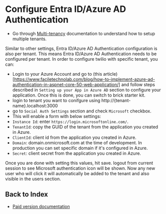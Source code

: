 # Configure Entra ID/Azure AD Authentication
- Go through [Multi-tenancy](./multi-tenancy.md) documentation to understand how to setup multiple tenants.

Similar to other settings, Entra ID/Azure AD Authentication configuration is also per tenant. This means Entra ID/Azure AD Authentication needs to be configured per tenant. In order to configure twilio with specific tenant, you can:
- Login to your Azure Account and go to (this article)[https://www.faciletechnolab.com/blog/how-to-implement-azure-ad-authentication-in-aspnet-core-50-web-application/] and follow steps described in `Setting up your App in Azure AD` section to configure your application. Once this is done, you can switch to brick starter kit.
- login to tenant you want to conifgure using http://{tenant-name}.localhost:3000 
- go to `Social Auth Settings` section and check `Microsoft` checkbox. 
- This will enable a form with below settings:
- `Instance Id`: enter `https://login.microsoftonline.com/`.
- `TenantId`: copy the GUID of the tenant from the application you created in Azure.
- `ClientId`: client id from the application you created in Azure.
- `Domain`: domain.onmicrosoft.com at the time of development. In production you can set specific domain if it's configured in Azure.
- `Secret`: client secret from the application you created in Azure.

Once you are done with setting this values, hit save. logout from current session to see Microsoft authentication icon will be shown. Now any new user who will click it will automatically be added to the tenant and also visible in the users section. 

## Back to Index
- [Paid version documentation](./brick.md)